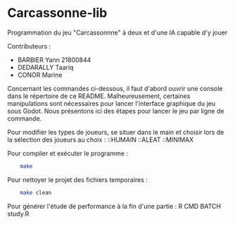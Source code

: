 # Carcassonne-lib
Programmation du jeu "Carcassonnne" à deux et d'une IA capable d'y jouer

Contributeurs :
- BARBIER Yann 21800844
- DEDARALLY Taariq
- CONOR Marine


Concernant les commandes ci-dessous, il faut d'abord ouvrir une console dans le répertoire de ce README.
Malheureusement, certaines manipulations sont nécessaires pour lancer l'interface graphique du jeu sous Godot. Nous présentons ici des étapes pour lancer le jeu par ligne de commande.

Pour modifier les types de joueurs, se situer dans le main et choisir lors de la sélection des joueurs au choix :
::HUMAIN
::ALEAT
::MINIMAX

Pour compiler et exécuter le programme :
```bash
	make
```

Pour nettoyer le projet des fichiers temporaires :
```bash
	make clean
```

Pour générer l'étude de performance à la fin d'une partie :
R CMD BATCH study.R
